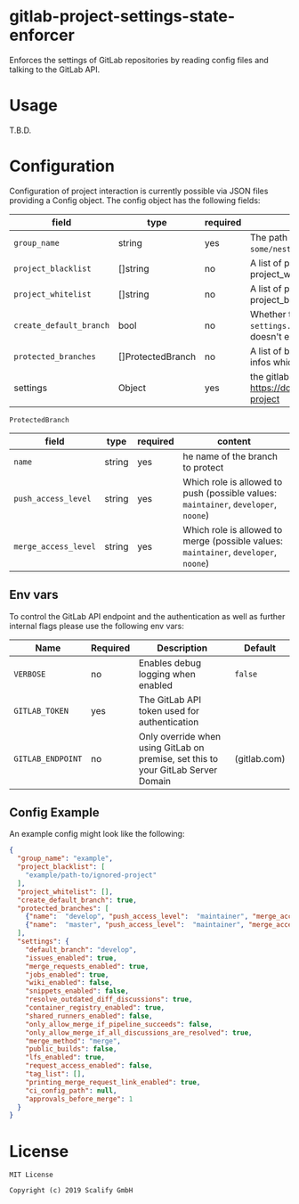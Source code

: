 # gitlab-project-settings-state-enforcer

Enforces the settings of GitLab repositories by reading config files and talking
to the GitLab API.

# Usage

T.B.D.

# Configuration

Configuration of project interaction is currently possible via JSON files providing a Config object. The config object has the following fields:


| field                   | type              | required | content                                                                                                          | default |
|-------------------------|-------------------|----------|------------------------------------------------------------------------------------------------------------------|---------|
| `group_name`            | string            | yes      | The path of the root group (e.g. `example` or `some/nested/example`)                                             |         |
| `project_blacklist`     | []string          | no       | A list of projects to blacklist (cannot be set when project_whitelist is used)                                   | []      |
| `project_whitelist`     | []string          | no       | A list of projects to whitelist (cannot be set when project_blacklist is used)                                   | []      |
| `create_default_branch` | bool              | no       | Whether the default branch configured in `settings.default_branch` should be created if it doesn't exist already |         |
| `protected_branches`    | []ProtectedBranch | no       | A list of branches to protect, together with the infos which roles are allowed to merge or push.                 |         |
| settings                | Object            | yes      | the gitlab settings to change. Possible keys: https://docs.gitlab.com/ce/api/projects.html#edit-project          |         |


`ProtectedBranch` 

| field                | type   | required | content                                                                              |
|----------------------|--------|----------|--------------------------------------------------------------------------------------|
| `name`               | string | yes      | he name of the branch to protect                                                     |
| `push_access_level`  | string | yes      | Which role is allowed to push (possible values: `maintainer`, `developer`, `noone`)  |
| `merge_access_level` | string | yes      | Which role is allowed to merge (possible values: `maintainer`, `developer`, `noone`) |


## Env vars

To control the GitLab API endpoint and the authentication as well as further internal flags please use the following env vars:

| Name              | Required | Description                                                                       | Default      |
|-------------------|----------|-----------------------------------------------------------------------------------|--------------|
| `VERBOSE`         | no       | Enables debug logging when enabled                                                | `false`      |
| `GITLAB_TOKEN`    | yes      | The GitLab API token used for authentication                                      |              |
| `GITLAB_ENDPOINT` | no       | Only override when using GitLab on premise, set this to your GitLab Server Domain | (gitlab.com) |


## Config Example
An example config might look like the following:

```json
{
  "group_name": "example",
  "project_blacklist": [
    "example/path-to/ignored-project"
  ],
  "project_whitelist": [],
  "create_default_branch": true,
  "protected_branches": [
    {"name":  "develop", "push_access_level":  "maintainer", "merge_access_level":  "developer"},
    {"name":  "master", "push_access_level":  "maintainer", "merge_access_level":  "developer"}
  ],
  "settings": {
    "default_branch": "develop",
    "issues_enabled": true,
    "merge_requests_enabled": true,
    "jobs_enabled": true,
    "wiki_enabled": false,
    "snippets_enabled": false,
    "resolve_outdated_diff_discussions": true,
    "container_registry_enabled": true,
    "shared_runners_enabled": false,
    "only_allow_merge_if_pipeline_succeeds": false,
    "only_allow_merge_if_all_discussions_are_resolved": true,
    "merge_method": "merge",
    "public_builds": false,
    "lfs_enabled": true,
    "request_access_enabled": false,
    "tag_list": [],
    "printing_merge_request_link_enabled": true,
    "ci_config_path": null,
    "approvals_before_merge": 1
  }
}
```


# License

    MIT License
    
    Copyright (c) 2019 Scalify GmbH
